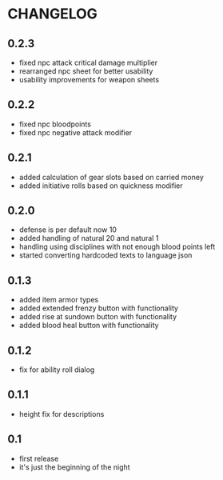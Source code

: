 # CHANGELOG

## 0.2.3
  - fixed npc attack critical damage multiplier
  - rearranged npc sheet for better usability
  - usability improvements for weapon sheets
  
## 0.2.2
  - fixed npc bloodpoints
  - fixed npc negative attack modifier

## 0.2.1
 - added calculation of gear slots based on carried money
 - added initiative rolls based on quickness modifier
  
## 0.2.0
 - defense is per default now 10
 - added handling of natural 20 and natural 1
 - handling using disciplines with not enough blood points left
 - started converting hardcoded texts to language json
  
## 0.1.3
 - added item armor types
 - added extended frenzy button with functionality
 - added rise at sundown button with functionality
 - added blood heal button with functionality
  
## 0.1.2
- fix for ability roll dialog

## 0.1.1
- height fix for descriptions
  
## 0.1

- first release
- it's just the beginning of the night